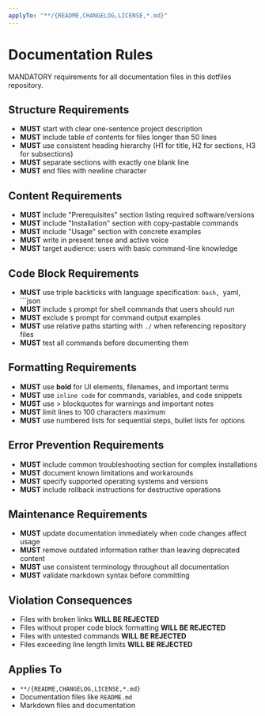 ```yaml
---
applyTo: "**/{README,CHANGELOG,LICENSE,*.md}"
---
```


# Documentation Rules

MANDATORY requirements for all documentation files in this dotfiles repository.

## Structure Requirements

- **MUST** start with clear one-sentence project description
- **MUST** include table of contents for files longer than 50 lines
- **MUST** use consistent heading hierarchy (H1 for title, H2 for sections, H3 for subsections)
- **MUST** separate sections with exactly one blank line
- **MUST** end files with newline character

## Content Requirements

- **MUST** include "Prerequisites" section listing required software/versions
- **MUST** include "Installation" section with copy-pastable commands
- **MUST** include "Usage" section with concrete examples
- **MUST** write in present tense and active voice
- **MUST** target audience: users with basic command-line knowledge

## Code Block Requirements

- **MUST** use triple backticks with language specification: `bash, `yaml, ```json
- **MUST** include `$` prompt for shell commands that users should run
- **MUST** exclude `$` prompt for command output examples
- **MUST** use relative paths starting with `./` when referencing repository files
- **MUST** test all commands before documenting them

## Formatting Requirements

- **MUST** use **bold** for UI elements, filenames, and important terms
- **MUST** use `inline code` for commands, variables, and code snippets
- **MUST** use > blockquotes for warnings and important notes
- **MUST** limit lines to 100 characters maximum
- **MUST** use numbered lists for sequential steps, bullet lists for options

## Error Prevention Requirements

- **MUST** include common troubleshooting section for complex installations
- **MUST** document known limitations and workarounds
- **MUST** specify supported operating systems and versions
- **MUST** include rollback instructions for destructive operations

## Maintenance Requirements

- **MUST** update documentation immediately when code changes affect usage
- **MUST** remove outdated information rather than leaving deprecated content
- **MUST** use consistent terminology throughout all documentation
- **MUST** validate markdown syntax before committing

## Violation Consequences

- Files with broken links **WILL BE REJECTED**
- Files without proper code block formatting **WILL BE REJECTED**
- Files with untested commands **WILL BE REJECTED**
- Files exceeding line length limits **WILL BE REJECTED**

## Applies To

- `**/{README,CHANGELOG,LICENSE,*.md}`
- Documentation files like `README.md`
- Markdown files and documentation
